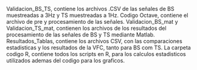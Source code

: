 Validacion_BS_TS, contiene los archivos .CSV de las señales de BS muestreadas a 3Hz y TS muestreadas a 1Hz.
Codigo Octave, contiene el archivo de pre y procesamiento de las señales.
Validacion_BS_mat y Validacion_TS_mat, contienen los archivos de los resultados del procesamiento de las señales 
de BS y TS mediante Matlab.
Resultados_Tablas, contiene los archivos CSV, con las comparaciones estadisticas y los resultados de la VFC, tanto para BS com TS.
La carpeta codigo R, contiene todos los scripts en R, para los calculos estadisticos utilizados
ademas del codigo para los graficos.



